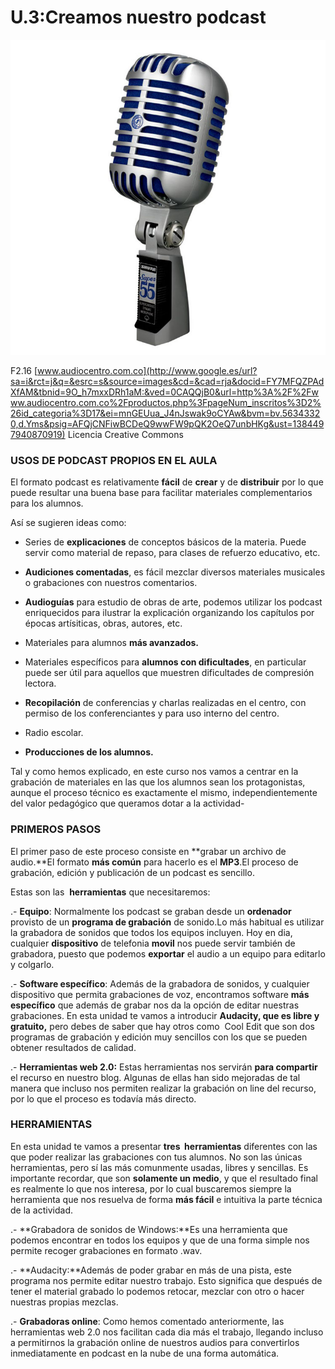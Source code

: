 # U.3:Creamos nuestro podcast


![](img/micro.jpg)


F2.16 [www.audiocentro.com.co](http://www.google.es/url?sa=i&rct=j&q=&esrc=s&source=images&cd=&cad=rja&docid=FY7MFQZPAdXfAM&tbnid=9O_h7mxxDRh1aM:&ved=0CAQQjB0&url=http%3A%2F%2Fwww.audiocentro.com.co%2Fproductos.php%3FpageNum_inscritos%3D2%26id_categoria%3D17&ei=mnGEUua_J4nJswak9oCYAw&bvm=bv.56343320,d.Yms&psig=AFQjCNFiwBCDeQ9wwFW9pQK2OeQ7unbHKg&ust=1384497940870919) Licencia Creative Commons

### USOS DE PODCAST PROPIOS EN EL AULA

El formato podcast es relativamente **fácil** de **crear** y de **distribuir** por lo que puede resultar una buena base para facilitar materiales complementarios para los alumnos.

Así se sugieren ideas como:

*   Series de **explicaciones** de conceptos básicos de la materia. Puede servir como material de repaso, para clases de refuerzo educativo, etc.
*   **Audiciones comentadas**, es fácil mezclar diversos materiales musicales o grabaciones con nuestros comentarios.
*   **Audioguías** para estudio de obras de arte, podemos utilizar los podcast enriquecidos para ilustrar la explicación organizando los capítulos por épocas artísiticas, obras, autores, etc.
*   Materiales para alumnos **más avanzados.**
*   Materiales específicos para **alumnos con dificultades**, en particular puede ser útil para aquellos que muestren dificultades de compresión lectora.

*   **Recopilación** de conferencias y charlas realizadas en el centro, con permiso de los conferenciantes y para uso interno del centro.
*   Radio escolar.
*   **Producciones de los alumnos.**

Tal y como hemos explicado, en este curso nos vamos a centrar en la grabación de materiales en las que los alumnos sean los protagonistas, aunque el proceso técnico es exactamente el mismo, independientemente del valor pedagógico que queramos dotar a la actividad-

### **PRIMEROS PASOS**

El primer paso de este proceso consiste en **grabar un archivo de audio.**El formato **más común** para hacerlo es el **MP3**.El proceso de grabación, edición y publicación de un podcast es sencillo.

Estas son las  **herramientas** que necesitaremos:

.\- **Equipo**: Normalmente los podcast se graban desde un **ordenador** provisto de un **programa de grabación** de sonido.Lo más habitual es utilizar la grabadora de sonidos que todos los equipos incluyen. Hoy en dia, cualquier **dispositivo** de telefonia **movil** nos puede servir también de grabadora, puesto que podemos **exportar** el audio a un equipo para editarlo y colgarlo.

.\- **Software específico**: Además de la grabadora de sonidos, y cualquier dispositivo que permita grabaciones de voz, encontramos software **más específico** que además de grabar nos da la opción de editar nuestras grabaciones. En esta unidad te vamos a introducir **Audacity, que es libre y gratuito,** pero debes de saber que hay otros como  Cool Edit que son dos programas de grabación y edición muy sencillos con los que se pueden obtener resultados de calidad.

.\- **Herramientas web 2.0:** Estas herramientas nos servirán **para compartir** el recurso en nuestro blog. Algunas de ellas han sido mejoradas de tal manera que incluso nos permiten realizar la grabación on line del recurso, por lo que el proceso es todavía más directo.

### HERRAMIENTAS

En esta unidad te vamos a presentar **tres  herramientas** diferentes con las que poder realizar las grabaciones con tus alumnos. No son las únicas herramientas, pero sí las más comunmente usadas, libres y sencillas. Es importante recordar, que son **solamente un medio**, y que el resultado final es realmente lo que nos interesa, por lo cual buscaremos siempre la herramienta que nos resuelva de forma **más fácil** e intuitiva la parte técnica de la actividad. 

.\- **Grabadora de sonidos de Windows:**Es una herramienta que podemos encontrar en todos los equipos y que de una forma simple nos permite recoger grabaciones en formato .wav.

.\- **Audacity:**Además de poder grabar en más de una pista, este programa nos permite editar nuestro trabajo. Esto significa que después de tener el material grabado lo podemos retocar, mezclar con otro o hacer nuestras propias mezclas.

.\- **Grabadoras online**: Como hemos comentado anteriormente, las herramientas web 2.0 nos facilitan cada dia más el trabajo, llegando incluso a permitirnos la grabación online de nuestros audios para convertirlos inmediatamente en podcast en la nube de una forma automática.


